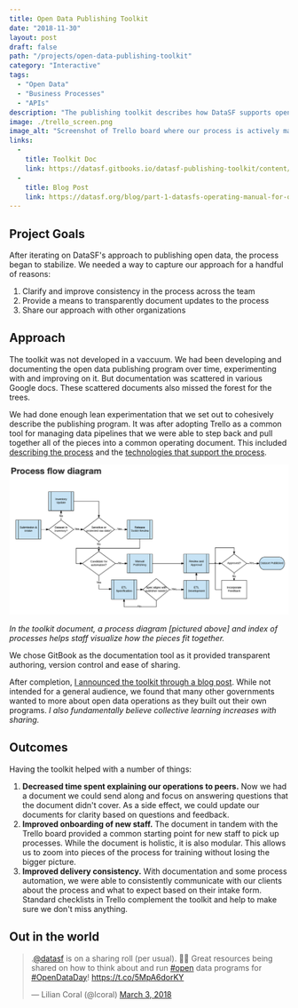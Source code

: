 ```yaml
---
title: Open Data Publishing Toolkit
date: "2018-11-30"
layout: post
draft: false
path: "/projects/open-data-publishing-toolkit"
category: "Interactive"
tags:
  - "Open Data"
  - "Business Processes"
  - "APIs"
description: "The publishing toolkit describes how DataSF supports open data publishing. It is a living document that captures our business processes for new and existing staff and anyone who's curious."
image: ./trello_screen.png
image_alt: "Screenshot of Trello board where our process is actively managed by the team."
links:
  -
    title: Toolkit Doc
    link: https://datasf.gitbooks.io/datasf-publishing-toolkit/content/
  -
    title: Blog Post
    link: https://datasf.org/blog/part-1-datasfs-operating-manual-for-open-data/
---
```


## Project Goals

After iterating on DataSF's approach to publishing open data, the process began to stabilize. We needed a way to capture our approach for a handful of reasons:

1. Clarify and improve consistency in the process across the team
2. Provide a means to transparently document updates to the process
3. Share our approach with other organizations

## Approach

The toolkit was not developed in a vaccuum. We had been developing and documenting the open data publishing program over time, experimenting with and improving on it. But documentation was scattered in various Google docs. These scattered documents also missed the forest for the trees. 

We had done enough lean experimentation that we set out to cohesively describe the publishing program. It was after adopting Trello as a common tool for managing data pipelines that we were able to step back and pull together all of the pieces into a common operating document. This included [describing the process](https://datasf.gitbooks.io/datasf-publishing-toolkit/content/0_publishing_process_overview/) and the [technologies that support the process](https://datasf.gitbooks.io/datasf-publishing-toolkit/content/technology/).

![In the toolkit document, a process diagram and index of processes helps staff visualize how the pieces fit together.](./process.png)

*In the toolkit document, a process diagram [pictured above] and index of processes helps staff visualize how the pieces fit together.*

We chose GitBook as the documentation tool as it provided transparent authoring, version control and ease of sharing.

After completion, [I announced the toolkit through a blog post](https://datasf.org/blog/part-1-datasfs-operating-manual-for-open-data/). While not intended for a general audience, we found that many other governments wanted to more about open data operations as they built out their own programs. *I also fundamentally believe collective learning increases with sharing.*

## Outcomes

Having the toolkit helped with a number of things:

1. **Decreased time spent explaining our operations to peers.** Now we had a document we could send along and focus on answering questions that the document didn't cover. As a side effect, we could update our documents for clarity based on questions and feedback.
2. **Improved onboarding of new staff.** The document in tandem with the Trello board provided a common starting point for new staff to pick up processes. While the document is holistic, it is also modular. This allows us to zoom into pieces of the process for training without losing the bigger picture.
3. **Improved delivery consistency.** With documentation and some process automation, we were able to consistently communicate with our clients about the process and what to expect based on their intake form. Standard checklists in Trello complement the toolkit and help to make sure we don't miss anything.


## Out in the world

<blockquote class="twitter-tweet" data-lang="en"><p lang="en" dir="ltr">.<a href="https://twitter.com/DataSF?ref_src=twsrc%5Etfw">@datasf</a> is on a sharing roll (per usual). 🙌🏼 Great resources being shared on how to think about and run <a href="https://twitter.com/hashtag/open?src=hash&amp;ref_src=twsrc%5Etfw">#open</a> data programs for <a href="https://twitter.com/hashtag/OpenDataDay?src=hash&amp;ref_src=twsrc%5Etfw">#OpenDataDay</a>! <a href="https://t.co/5MpA6dorKY">https://t.co/5MpA6dorKY</a></p>&mdash; Lilian Coral (@lcoral) <a href="https://twitter.com/lcoral/status/969963345418731520?ref_src=twsrc%5Etfw">March 3, 2018</a></blockquote>
<script async src="https://platform.twitter.com/widgets.js" charset="utf-8"></script>